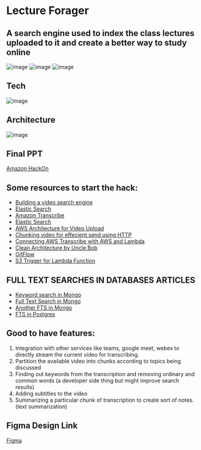 # Lecture Forager
## A search engine used to index the class lectures uploaded to it and create a better way to study online
![image](https://user-images.githubusercontent.com/43509699/124737197-5a872880-df35-11eb-8b1b-da9051352f6b.png)
![image](https://user-images.githubusercontent.com/43509699/124737778-ebf69a80-df35-11eb-9ccf-226aea37957d.png)
![image](https://user-images.githubusercontent.com/43509699/124737861-ffa20100-df35-11eb-9c47-c3ed62f843e6.png)





## Tech
![image](https://user-images.githubusercontent.com/43509699/124736957-257ad600-df35-11eb-8c8a-25bfdbac80cc.png)

## Architecture
![image](https://user-images.githubusercontent.com/43509699/124737555-af2aa380-df35-11eb-819a-e0bc9e73e47b.png)


## Final PPT
 [Amazon HackOn](https://docs.google.com/presentation/d/1BHECZ3y1uM5yhqO-iKB7efPvNsr7rB36qsYkS9SbJ60/edit)

## Some resources to start the hack:
- [Building a video search engine](https://towardsdatascience.com/building-a-video-search-engine-b93305126b59)
- [Elastic Search](https://towardsdatascience.com/building-a-video-search-engine-b93305126b59)
- [Amazon Transcribe](https://us-east-2.console.aws.amazon.com/transcribe/home?region=us-east-2#welcome)
- [Elastic Search](https://blog.logrocket.com/full-text-search-with-node-js-and-elasticsearch-on-docker/)
- [AWS Architecture for Video Upload](https://aws.amazon.com/blogs/machine-learning/analyzing-contact-center-calls-part-1-use-amazon-transcribe-and-amazon-comprehend-to-analyze-customer-sentiment/)
- [Chunking video for effecient send using HTTP]()
- [Connecting AWS Transcribe with AWS and Lambda](https://towardsdatascience.com/speech-to-text-using-aws-transcribe-s3-and-lambda-a6e88fb3a48e)
- [Clean Architecture by Uncle Bob](https://blog.cleancoder.com/uncle-bob/2012/08/13/the-clean-architecture.html)
- [GitFlow](https://www.atlassian.com/git/tutorials/comparing-workflows/gitflow-workflow)
- [S3 Trigger for Lambda Function](https://docs.aws.amazon.com/lambda/latest/dg/with-s3-example.html)

## FULL TEXT SEARCHES IN DATABASES ARTICLES
- [Keyword search in Mongo](https://stories.mlh.io/full-text-search-in-minutes-with-mongodb-atlas-602f9e163ca6)
- [Full Text Search in Mongo](https://code.tutsplus.com/tutorials/full-text-search-in-mongodb--cms-24835)
- [Another FTS in Mongo](https://deniseyu.github.io/full-text-search-mongodb/)
- [FTS in Postgres](https://alibaba-cloud.medium.com/using-postgresql-to-create-an-efficient-search-engine-d0ab8e11b7)

## Good to have features:
1. Integration with other services like teams, google meet, webex to directly stream the current video for transcribing.
2. Partition the available video into chunks according to topics being discussed
3. Finding out keywords from the transcription and removing ordinary and common words (a developer side thing but might improve search results)
4. Adding subtitles to the video
5. Summarizing a particular chunk of transcription to create sort of notes. (text summarization)


## Figma Design Link
[Figma](https://www.figma.com/file/8GuB6KhRG1FmoFoTFN3DcE/Lecture-Forager?node-id=0%3A1) 
